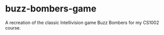# buzz-bombers-game
A recreation of the classic Intellivision game Buzz Bombers for my CS1002 course.
